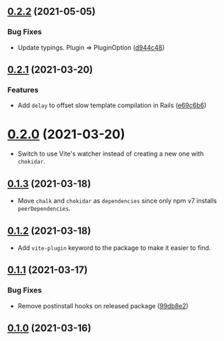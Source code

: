 ## [0.2.2](https://github.com/ElMassimo/vite-plugin-full-reload/compare/v0.2.1...v0.2.2) (2021-05-05)


### Bug Fixes

* Update typings. Plugin => PluginOption ([d944c48](https://github.com/ElMassimo/vite-plugin-full-reload/commit/d944c488b058a9973e71f78b3b9473e8d7dada6e))



## [0.2.1](https://github.com/ElMassimo/vite-plugin-full-reload/compare/v0.2.0...v0.2.1) (2021-03-20)


### Features

* Add `delay` to offset slow template compilation in Rails ([e69c6b6](https://github.com/ElMassimo/vite-plugin-full-reload/commit/e69c6b6616a69f7778ef7d34e0a0648fa4dfcbc8))



# [0.2.0](https://github.com/ElMassimo/vite-plugin-full-reload/compare/v0.1.3...v0.2.0) (2021-03-20)

* Switch to use Vite's watcher instead of creating a new one with `chokidar`.

## [0.1.3](https://github.com/ElMassimo/vite-plugin-full-reload/compare/v0.1.2...v0.1.3) (2021-03-18)

* Move `chalk` and `chokidar` as `dependencies` since only npm v7 installs `peerDependencies`.

## [0.1.2](https://github.com/ElMassimo/vite-plugin-full-reload/compare/v0.1.1...v0.1.2) (2021-03-18)

* Add `vite-plugin` keyword to the package to make it easier to find.

## [0.1.1](https://github.com/ElMassimo/vite-plugin-full-reload/compare/v0.1.0...v0.1.1) (2021-03-17)


### Bug Fixes

* Remove postinstall hooks on released package ([99db8e2](https://github.com/ElMassimo/vite-plugin-full-reload/commit/99db8e2717537268850256e7b3e24358ad9a29b3))



## [0.1.0](https://github.com/ElMassimo/js_from_routes/tree/v0.1.0) (2021-03-16)
